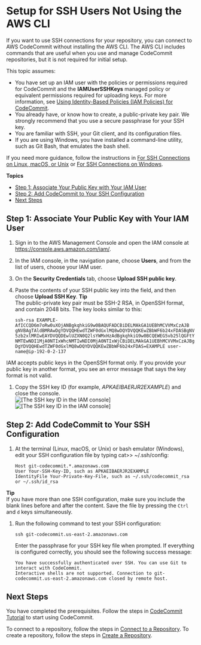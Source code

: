 # Setup for SSH Users Not Using the AWS CLI<a name="setting-up-without-cli"></a>

If you want to use SSH connections for your repository, you can connect to AWS CodeCommit without installing the AWS CLI\. The AWS CLI includes commands that are useful when you use and manage CodeCommit repositories, but it is not required for initial setup\.

This topic assumes:
+ You have set up an IAM user with the policies or permissions required for CodeCommit and the **IAMUserSSHKeys** managed policy or equivalent permissions required for uploading keys\. For more information, see [Using Identity\-Based Policies \(IAM Policies\) for CodeCommit](auth-and-access-control-iam-identity-based-access-control.md)\.
+ You already have, or know how to create, a public\-private key pair\. We strongly recommend that you use a secure passphrase for your SSH key\. 
+ You are familiar with SSH, your Git client, and its configuration files\. 
+ If you are using Windows, you have installed a command\-line utility, such as Git Bash, that emulates the bash shell\. 

If you need more guidance, follow the instructions in [For SSH Connections on Linux, macOS, or Unix](setting-up-ssh-unixes.md) or [For SSH Connections on Windows](setting-up-ssh-windows.md)\.

**Topics**
+ [Step 1: Associate Your Public Key with Your IAM User](#setting-up-without-cli-add-key)
+ [Step 2: Add CodeCommit to Your SSH Configuration](#setting-up-without-cli-configure-client)
+ [Next Steps](#setting-up-without-cli-next-step)

## Step 1: Associate Your Public Key with Your IAM User<a name="setting-up-without-cli-add-key"></a>

1. Sign in to the AWS Management Console and open the IAM console at [https://console\.aws\.amazon\.com/iam/](https://console.aws.amazon.com/iam/)\.

1. In the IAM console, in the navigation pane, choose **Users**, and from the list of users, choose your IAM user\. 

1. On the **Security Credentials** tab, choose **Upload SSH public key**\.

1. Paste the contents of your SSH public key into the field, and then choose **Upload SSH Key**\. 
**Tip**  
The public\-private key pair must be SSH\-2 RSA, in OpenSSH format, and contain 2048 bits\. The key looks similar to this:  

   ```
   ssh-rsa EXAMPLE-AfICCQD6m7oRw0uXOjANBgkqhkiG9w0BAQUFADCBiDELMAkGA1UEBhMCVVMxCzAJB
   gNVBAgTAldBMRAwDgYDVQQHEwdTZWF0dGxlMQ8wDQYDVQQKEwZBbWF6b24xFDASBgNVBAsTC0lBTSBDb2
   5zb2xlMRIwEAYDVQQDEwlUZXN0Q2lsYWMxHzAdBgkqhkiG9w0BCQEWEG5vb25lQGFtYXpvbi5jb20wHhc
   NMTEwNDI1MjA0NTIxWhcNMTIwNDI0MjA0NTIxWjCBiDELMAkGA1UEBhMCVVMxCzAJBgNVBAgTAldBMRAw
   DgYDVQQHEwdTZWF0dGxlMQ8wDQYDVQQKEwZBbWF6b24xFDAS=EXAMPLE user-name@ip-192-0-2-137
   ```
IAM accepts public keys in the OpenSSH format only\. If you provide your public key in another format, you see an error message that says the key format is not valid\. 

1. Copy the SSH key ID \(for example, *APKAEIBAERJR2EXAMPLE*\) and close the console\.  
![\[The SSH key ID in the IAM console\]](http://docs.aws.amazon.com/codecommit/latest/userguide/images/codecommit-ssh-key-id-iam.png)![\[The SSH key ID in the IAM console\]](http://docs.aws.amazon.com/codecommit/latest/userguide/)

## Step 2: Add CodeCommit to Your SSH Configuration<a name="setting-up-without-cli-configure-client"></a>

1. At the terminal \(Linux, macOS, or Unix\) or bash emulator \(Windows\), edit your SSH configuration file by typing cat>> \~/\.ssh/config:

   ```
   Host git-codecommit.*.amazonaws.com
   User Your-SSH-Key-ID, such as APKAEIBAERJR2EXAMPLE
   IdentityFile Your-Private-Key-File, such as ~/.ssh/codecommit_rsa or ~/.ssh/id_rsa
   ```
**Tip**  
If you have more than one SSH configuration, make sure you include the blank lines before and after the content\. Save the file by pressing the `Ctrl` and `d` keys simultaneously\.

1. Run the following command to test your SSH configuration:

   ```
   ssh git-codecommit.us-east-2.amazonaws.com
   ```

   Enter the passphrase for your SSH key file when prompted\. If everything is configured correctly, you should see the following success message:

   ```
   You have successfully authenticated over SSH. You can use Git to interact with CodeCommit. 
   Interactive shells are not supported. Connection to git-codecommit.us-east-2.amazonaws.com closed by remote host.
   ```

## Next Steps<a name="setting-up-without-cli-next-step"></a>

You have completed the prerequisites\. Follow the steps in [CodeCommit Tutorial](getting-started-cc.md) to start using CodeCommit\.

To connect to a repository, follow the steps in [Connect to a Repository](how-to-connect.md)\. To create a repository, follow the steps in [Create a Repository](how-to-create-repository.md)\.